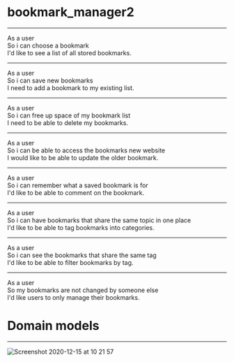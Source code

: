 # bookmark_manager2

-------------------------

As a user\
So i can choose a bookmark\
I'd like to see a list of all stored bookmarks.

-------------------------

As a user\
So i can save new bookmarks\
I need to add a bookmark to my existing list.

-------------------------

As a user\
So i can free up space of my bookmark list\
I need to be able to delete my bookmarks. 

-------------------------

As a user\
So i can be able to access the bookmarks new website\
I would like to be able to update the older bookmark. 

-------------------------

As a user\
So i can remember what a saved bookmark is for\
I'd like to be able to comment on the bookmark. 

-------------------------

As a user\
So i can have bookmarks that share the same topic in one place\
I'd like to be able to tag bookmarks into categories. 

-------------------------

As a user\
So i can see the bookmarks that share the same tag\
I'd like to be able to filter bookmarks by tag. 

-------------------------


As a user\
So my bookmarks are not changed by someone else\
I'd like users to only manage their bookmarks. 

# Domain models
-------------------------

![Screenshot 2020-12-15 at 10 21 57](https://user-images.githubusercontent.com/37899538/102204059-46a8a600-3ec1-11eb-8f2c-a54e100e2958.png)
